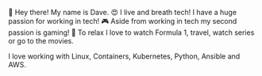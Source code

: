 :wave: Hey there! My name is Dave.
:heart_eyes: I live and breath tech! I have a huge passion for working in tech!
:video_game: Aside from working in tech my second passion is gaming!
:eyes: To relax I love to watch Formula 1, travel, watch series or go to the movies.

I love working with Linux, Containers, Kubernetes, Python, Ansible and AWS. 
